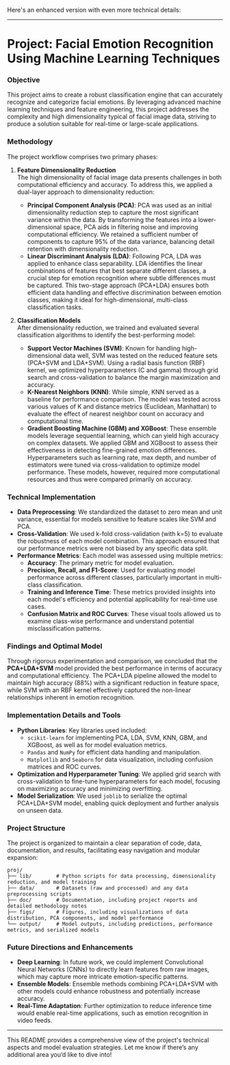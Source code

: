 Here's an enhanced version with even more technical details:

---

# Project: Facial Emotion Recognition Using Machine Learning Techniques

### Objective
This project aims to create a robust classification engine that can accurately recognize and categorize facial emotions. By leveraging advanced machine learning techniques and feature engineering, this project addresses the complexity and high dimensionality typical of facial image data, striving to produce a solution suitable for real-time or large-scale applications.

### Methodology
The project workflow comprises two primary phases:

1. **Feature Dimensionality Reduction**  
   The high dimensionality of facial image data presents challenges in both computational efficiency and accuracy. To address this, we applied a dual-layer approach to dimensionality reduction:
   - **Principal Component Analysis (PCA)**: PCA was used as an initial dimensionality reduction step to capture the most significant variance within the data. By transforming the features into a lower-dimensional space, PCA aids in filtering noise and improving computational efficiency. We retained a sufficient number of components to capture 95% of the data variance, balancing detail retention with dimensionality reduction.
   - **Linear Discriminant Analysis (LDA)**: Following PCA, LDA was applied to enhance class separability. LDA identifies the linear combinations of features that best separate different classes, a crucial step for emotion recognition where subtle differences must be captured. This two-stage approach (PCA+LDA) ensures both efficient data handling and effective discrimination between emotion classes, making it ideal for high-dimensional, multi-class classification tasks.

2. **Classification Models**  
   After dimensionality reduction, we trained and evaluated several classification algorithms to identify the best-performing model:
   - **Support Vector Machines (SVM)**: Known for handling high-dimensional data well, SVM was tested on the reduced feature sets (PCA+SVM and LDA+SVM). Using a radial basis function (RBF) kernel, we optimized hyperparameters (C and gamma) through grid search and cross-validation to balance the margin maximization and accuracy.
   - **K-Nearest Neighbors (KNN)**: While simple, KNN served as a baseline for performance comparison. The model was tested across various values of K and distance metrics (Euclidean, Manhattan) to evaluate the effect of nearest neighbor count on accuracy and computational time.
   - **Gradient Boosting Machine (GBM) and XGBoost**: These ensemble models leverage sequential learning, which can yield high accuracy on complex datasets. We applied GBM and XGBoost to assess their effectiveness in detecting fine-grained emotion differences. Hyperparameters such as learning rate, max depth, and number of estimators were tuned via cross-validation to optimize model performance. These models, however, required more computational resources and thus were compared primarily on accuracy.

### Technical Implementation
- **Data Preprocessing**: We standardized the dataset to zero mean and unit variance, essential for models sensitive to feature scales like SVM and PCA.
- **Cross-Validation**: We used k-fold cross-validation (with k=5) to evaluate the robustness of each model combination. This approach ensured that our performance metrics were not biased by any specific data split.
- **Performance Metrics**: Each model was assessed using multiple metrics:
  - **Accuracy**: The primary metric for model evaluation.
  - **Precision, Recall, and F1-Score**: Used for evaluating model performance across different classes, particularly important in multi-class classification.
  - **Training and Inference Time**: These metrics provided insights into each model's efficiency and potential applicability for real-time use cases.
  - **Confusion Matrix and ROC Curves**: These visual tools allowed us to examine class-wise performance and understand potential misclassification patterns.

### Findings and Optimal Model
Through rigorous experimentation and comparison, we concluded that the **PCA+LDA+SVM** model provided the best performance in terms of accuracy and computational efficiency. The PCA+LDA pipeline allowed the model to maintain high accuracy (88%) with a significant reduction in feature space, while SVM with an RBF kernel effectively captured the non-linear relationships inherent in emotion recognition.

### Implementation Details and Tools
- **Python Libraries**: Key libraries used included:
  - `scikit-learn` for implementing PCA, LDA, SVM, KNN, GBM, and XGBoost, as well as for model evaluation metrics.
  - `Pandas` and `NumPy` for efficient data handling and manipulation.
  - `Matplotlib` and `Seaborn` for data visualization, including confusion matrices and ROC curves.
- **Optimization and Hyperparameter Tuning**: We applied grid search with cross-validation to fine-tune hyperparameters for each model, focusing on maximizing accuracy and minimizing overfitting.
- **Model Serialization**: We used `joblib` to serialize the optimal PCA+LDA+SVM model, enabling quick deployment and further analysis on unseen data.

### Project Structure
The project is organized to maintain a clear separation of code, data, documentation, and results, facilitating easy navigation and modular expansion:

```
proj/
├── lib/        # Python scripts for data processing, dimensionality reduction, and model training
├── data/       # Datasets (raw and processed) and any data preprocessing scripts
├── doc/        # Documentation, including project reports and detailed methodology notes
├── figs/       # Figures, including visualizations of data distribution, PCA components, and model performance
└── output/     # Model outputs, including predictions, performance metrics, and serialized models
```

### Future Directions and Enhancements
- **Deep Learning**: In future work, we could implement Convolutional Neural Networks (CNNs) to directly learn features from raw images, which may capture more intricate emotion-specific patterns.
- **Ensemble Models**: Ensemble methods combining PCA+LDA+SVM with other models could enhance robustness and potentially increase accuracy.
- **Real-Time Adaptation**: Further optimization to reduce inference time would enable real-time applications, such as emotion recognition in video feeds.

--- 

This README provides a comprehensive view of the project's technical aspects and model evaluation strategies. Let me know if there’s any additional area you’d like to dive into!

